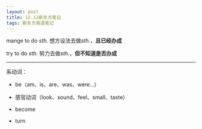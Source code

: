 ```yaml
---
layout: post
title: 12.12新东方笔记
tags: 新东方英语笔记
---
```


mange to do *sth.* 想方设法去做*sth.*，**且已经办成**

try to do *sth.* 努力去做*sth.*，**但不知道是否办成**

-------

系动词：

- be（am、is、are、was、were…）

- 感官动词（look、sound、feel、small、taste）

- become

- turn
